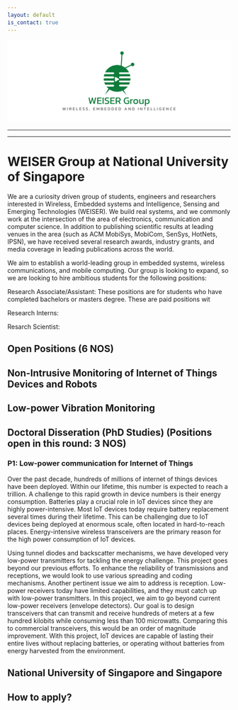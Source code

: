 ```yaml
---
layout: default
is_contact: true
---
```

![Image for the course](banner.png)  

----
****

# WEISER Group at National University of Singapore

We are a curiosity driven group of students, engineers and researchers interested in Wireless, Embedded systems and Intelligence, Sensing and Emerging Technologies (WEISER). We build real systems, and we commonly work at the intersection of the area of electronics, communication and computer science.  In addition to publishing scientific results at leading  venues in the area (such as ACM MobiSys, MobiCom, SenSys, HotNets, IPSN), we have received several research awards, industry grants, and media coverage in leading publications across the world. 

We aim to establish a world-leading group in embedded systems, wireless communications, and mobile computing. Our group is looking to expand, so we are looking to hire ambitious students for the following positions:


Research Associate/Assistant: These positions are for students who have completed bachelors or masters degree. These are paid positions wit

Research Interns:

Resarch Scientist:


## Open Positions (6 NOS)  

## Non-Intrusive Monitoring of Internet of Things Devices and Robots


## Low-power Vibration Monitoring


## Doctoral Disseration (PhD Studies) (Positions open in this round: 3 NOS)

### P1: Low-power communication for Internet of Things

Over the past decade, hundreds of millions of internet of things devices have been deployed. Within our lifetime, this number is expected to reach a trillion. A challenge to this rapid growth in device numbers is their energy consumption. Batteries play a crucial role in IoT devices since they are highly power-intensive. Most IoT devices today require battery replacement several times during their lifetime. This can be challenging due to IoT devices being deployed at enormous scale, often located in hard-to-reach places.  Energy-intensive wireless transceivers are the primary reason for the high power consumption of IoT devices.

Using tunnel diodes and backscatter mechanisms, we have developed very low-power transmitters for tackling the energy challenge. This  project goes beyond our previous efforts. To enhance the reliability of transmissions and receptions, we would look to use various spreading and coding mechanisms. Another pertinent issue we aim to address is reception. Low-power receivers today have limited capabilities, and they must catch up with low-power transmitters. In this project, we aim to go beyond current low-power receivers (envelope detectors).  Our goal is to design transceivers that can transmit and receive hundreds of meters at a few hundred kilobits while consuming less than 100 microwatts. Comparing this to commercial transceivers, this would be an order of magnitude improvement. With this project, IoT devices are capable of lasting their entire lives without replacing batteries, or operating without batteries from energy harvested from the environment. 

## National University of Singapore and Singapore

## How to apply?

